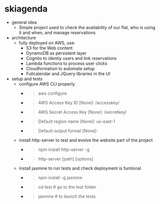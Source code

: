 # skiagenda
* general idea
    * Simple project used to check the availability of our flat, who is using it and when, and manage reservations
* architecture
    * fully deployed on AWS, use:
        * S3 for the Web content
        * DynamoDB as persistent layer
        * Cognito to identiy users and link reservations
        * Lambda functions to process user clicks
        * Cloudformation to automate setup
        * Fullcalendar and JQuery libraries in the UI
* setup and tests
    * configure AWS CLI properly
        * >aws configure
        * >AWS Access Key ID [None]: /accesskey/
        * >AWS Secret Access Key [None]: /secretkey/
        * >Default region name [None]: us-east-1
        * >Default output format [None]:
    * install http-server to test and evolve the website part of the project
        * >npm install http-server -g
        * >http-server [path] [options]
    * install jasmine to run tests and check deployment is funtional
        * >npm install -g jasmine
        * >cd test # go to the test folder
        * >jasmine # to launch the tests
    
